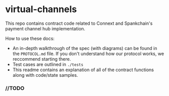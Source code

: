 # virtual-channels
This repo contains contract code related to Connext and Spankchain's payment channel hub implementation. 

How to use these docs: 
- An in-depth walkthrough of the spec (with diagrams) can be found in the `PROTOCOL.md` file. If you don't understand how our protocol works, we reccommend starting there.
- Test cases are outlined in `./tests`
- This readme contains an explanation of all of the contract functions along with code/state samples.

### //TODO
